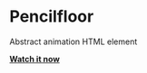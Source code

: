 # Pencilfloor

Abstract animation HTML element

[**Watch it now**](https://rawgit.com/fasttime/Pencilfloor/master/playground/playground.html)
